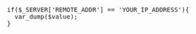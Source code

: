 <pre>
  if($_SERVER['REMOTE_ADDR'] == 'YOUR_IP_ADDRESS'){
    var_dump($value);
  }
</pre>


<script>
  function onIpRecieved(result) {
    document.body.innerHTML = document.body.innerHTML.replace('YOUR_IP_ADDRESS', result.ip);
  }
</script>
<script src="https://api.ipify.org?format=jsonp&callback=onIpRecieved"></script>
